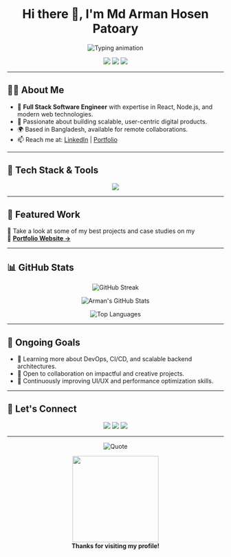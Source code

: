 <h1 align="center">Hi there 👋, I'm Md Arman Hosen Patoary</h1>

<p align="center">
  <img src="https://readme-typing-svg.demolab.com?font=Fira+Code&weight=500&pause=1000&color=0078FF&center=true&vCenter=true&width=600&lines=Full+Stack+Software+Engineer;React+%7C+Node+%7C+MongoDB+%7C+TypeScript;Crafting+Modern+Web+Applications;Always+Learning+%26+Building+Cool+Things" alt="Typing animation" />
</p>

<p align="center">
  <a href="https://mahp-protfolio-react.netlify.app/"><img src="https://img.shields.io/badge/Portfolio-Visit-blueviolet?style=for-the-badge&logo=react" /></a>
  <a href="https://drive.google.com/file/d/1soPE6cOGEdezeueD99H7cEDJKC3H8gYf/view?usp=sharing"><img src="https://img.shields.io/badge/Resume-View-green?style=for-the-badge&logo=google-drive" /></a>
  <a href="https://www.linkedin.com/in/md-arman-hosen-patoary-5b409b20b/"><img src="https://img.shields.io/badge/LinkedIn-Connect-blue?style=for-the-badge&logo=linkedin" /></a>
</p>

---

## 👨‍💻 About Me

- 💼 **Full Stack Software Engineer** with expertise in React, Node.js, and modern web technologies.
- 🔭 Passionate about building scalable, user-centric digital products.
- 🌍 Based in Bangladesh, available for remote collaborations.
- 📫 Reach me at: [LinkedIn](https://www.linkedin.com/in/md-arman-hosen-patoary-5b409b20b/) | [Portfolio](https://mahp-protfolio-react.netlify.app/)

---

## 🚀 Tech Stack & Tools

<p align="center">
  <img src="https://skillicons.dev/icons?i=js,ts,react,nodejs,express,mongodb,mysql,firebase,tailwind,bootstrap,figma,git,vercel,netlify,vscode" />
</p>

---

## 🌟 Featured Work

🧩 Take a look at some of my best projects and case studies on my  
📎 [**Portfolio Website →**](https://mahp-protfolio-react.netlify.app/)

---

## 📊 GitHub Stats

<p align="center">
  <img src="https://github-readme-streak-stats.herokuapp.com?user=Md-Arman-Hosen&theme=radical&hide_border=true&date_format=M%20j%5B%2C%20Y%5D" alt="GitHub Streak" />
</p>

<p align="center">
  <img src="https://github-readme-stats.vercel.app/api?username=Md-Arman-Hosen&show_icons=true&theme=radical&hide_border=true" alt="Arman's GitHub Stats" />
</p>

<p align="center">
  <img src="https://github-readme-stats.vercel.app/api/top-langs/?username=Md-Arman-Hosen&layout=compact&theme=radical&hide_border=true" alt="Top Languages" />
</p>

---

## 🧠 Ongoing Goals

- 🌱 Learning more about DevOps, CI/CD, and scalable backend architectures.
- 🤝 Open to collaboration on impactful and creative projects.
- 🎯 Continuously improving UI/UX and performance optimization skills.

---

## 📝 Let's Connect

<p align="center">
  <a href="https://www.linkedin.com/in/md-arman-hosen-patoary-5b409b20b/"><img src="https://img.shields.io/badge/LinkedIn-md--arman--hosen--patoary-blue?style=for-the-badge&logo=linkedin" /></a>
  <a href="mailto:armanpatoary.work@gmail.com"><img src="https://img.shields.io/badge/Gmail-armaanhasan6499@gmail.com-red?style=for-the-badge&logo=gmail" /></a>
  <a href="https://mahp-protfolio-react.netlify.app/"><img src="https://img.shields.io/badge/Portfolio-Visit-blueviolet?style=for-the-badge&logo=react" /></a>
</p>

---

<p align="center">
  <img src="https://quotes-github-readme.vercel.app/api?type=horizontal&theme=radical" alt="Quote" />
</p>

<p align="center">
  <img src="https://media.giphy.com/media/26tn33aiTi1jkl6H6/giphy.gif" width="200" />
  <br>
  <b>Thanks for visiting my profile!</b>
</p>
